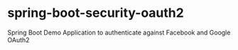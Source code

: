 # spring-boot-security-oauth2
Spring Boot Demo Application to authenticate against Facebook and Google OAuth2
